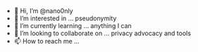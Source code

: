 - 👋 Hi, I’m @nano0nly
- 👀 I’m interested in ... pseudonymity 
- 🌱 I’m currently learning ... anything I can
- 💞️ I’m looking to collaborate on ... privacy advocacy and tools
- 📫 How to reach me ... <coming soon>

<!---
nano0nly/nano0nly is a ✨ special ✨ repository because its `README.md` (this file) appears on your GitHub profile.
You can click the Preview link to take a look at your changes.
--->

